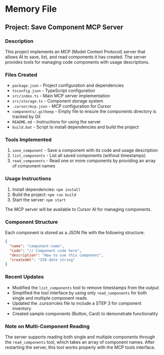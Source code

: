 # Memory File

## Project: Save Component MCP Server

### Description
This project implements an MCP (Model Context Protocol) server that allows AI to save, list, and read components it has created. The server provides tools for managing code components with usage descriptions.

### Files Created
- `package.json` - Project configuration and dependencies
- `tsconfig.json` - TypeScript configuration
- `src/index.ts` - Main MCP server implementation
- `src/storage.ts` - Component storage system
- `.cursor/mcp.json` - MCP configuration for Cursor
- `components/.gitkeep` - Empty file to ensure the components directory is tracked by Git
- `README.md` - Instructions for using the server
- `build.bat` - Script to install dependencies and build the project

### Tools Implemented
1. `save_component` - Save a component with its code and usage description
2. `list_components` - List all saved components (without timestamps)
3. `read_components` - Read one or more components by providing an array of component names

### Usage Instructions
1. Install dependencies: `npm install`
2. Build the project: `npm run build`
3. Start the server: `npm start`

The MCP server will be available to Cursor AI for managing components.

### Component Structure
Each component is stored as a JSON file with the following structure:
```json
{
  "name": "component-name",
  "code": "// Component code here",
  "description": "How to use this component",
  "createdAt": "ISO date string"
}
```

### Recent Updates
- Modified the `list_components` tool to remove timestamps from the output
- Simplified the tool interface by using only `read_components` for both single and multiple component reads
- Updated the .cursorrules file to include a STEP 3 for component inventory
- Created sample components (Button, Card) to demonstrate functionality

### Note on Multi-Component Reading
The server supports reading both single and multiple components through the `read_components` tool, which takes an array of component names. After restarting the server, this tool works properly with the MCP tools interface. 